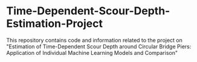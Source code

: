 # Time-Dependent-Scour-Depth-Estimation-Project
This repository contains code and information related to the project on "Estimation of Time-Dependent Scour Depth around Circular Bridge Piers: Application of Individual Machine Learning Models and Comparison"
